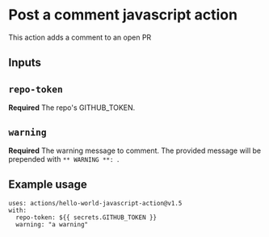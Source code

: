 # Post a comment javascript action

This action adds a comment to an open PR

## Inputs

## `repo-token`

**Required** The repo's GITHUB_TOKEN.

## `warning`

**Required** The warning message to comment. The provided message will be prepended with `** WARNING **: `.

## Example usage
```
uses: actions/hello-world-javascript-action@v1.5
with:
  repo-token: ${{ secrets.GITHUB_TOKEN }}
  warning: "a warning"
```
